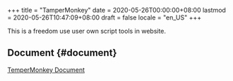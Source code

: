 +++
title = "TamperMonkey"
date = 2020-05-26T00:00:00+08:00
lastmod = 2020-05-26T10:47:09+08:00
draft = false
locale = "en_US"
+++

This is a freedom use user own script tools in website.

<!--more-->


## Document {#document}

[TemperMonkey Document](https://www.tampermonkey.net/documentation.php)